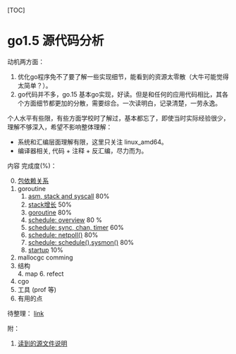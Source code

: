[TOC]


# go1.5 源代码分析

动机两方面：

1. 优化go程序免不了要了解一些实现细节，能看到的资源太零散（大牛可能觉得太简单？）。
2. go代码并不多，go.15 基本go实现，好读。但是和任何的应用代码相比，其各个方面细节都更加的分散，需要综合。一次读明白，记录清楚，一劳永逸。

个人水平有些限，有些方面学校时了解过，基本都忘了，即使当时实际经验很少，理解不够深入，希望不影响整体理解：

* 系统和汇编层面理解有限，这里只关注 linux_amd64。
* 编译器相关, 代码 + 注释 + 反汇编，尽力而为。



内容 完成度(%)：

0. [包依赖关系](deps.md)
1. goroutine
	1. [asm, stack and syscall](g/stack.md)  80%
	2. [stack增长](g/morestack.md) 50%
	2. [goroutine](g/goroutine.md)  80% 
	3. [schedule: overview](g/schedule.md) 80 %
	4. [schedule: sync, chan, timer](g/sync.md) 60%
	5. [schedule: netpoll()](g/netpoll.md) 80% 
	6. [schedule: schedule(),sysmon()](g/schedule1.md) 80%
	4. [startup](g/startup.md) 10%
2. mallocgc  comming
3. 结构  
	4. map
	6. refect
4. cgo
5. 工具 (prof 等)
6. 有用的点



待整理：
	[link](link.md)

附：

1. [读到的源文件说明](runtime_files.md)

